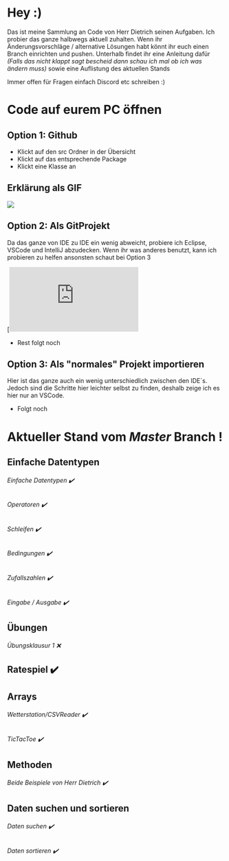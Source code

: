 # Hey :)

Das ist meine Sammlung an Code von Herr Dietrich seinen Aufgaben.
Ich probier das ganze halbwegs aktuell zuhalten.
Wenn ihr Änderungsvorschläge / alternative Lösungen habt könnt ihr euch einen Branch einrichten und pushen.
Unterhalb findet ihr eine Anleitung dafür *(Falls das nicht klappt sagt bescheid dann schau ich mal ob ich was ändern muss)* 
sowie eine Auflistung des aktuellen Stands

Immer offen für Fragen einfach Discord etc schreiben :)



# Code auf eurem PC öffnen
## Option 1: Github
- Klickt auf den src Ordner in der Übersicht
- Klickt auf das entsprechende Package
- Klickt eine Klasse an
## Erklärung als GIF
![](https://github.com/HitoHitoNika/Lernfeld_Fuenf_Aufgaben/blob/master/misc/Guide%201.gif)

## Option 2: Als GitProjekt 
Da das ganze von IDE zu IDE ein wenig abweicht, probiere ich Eclipse, VSCode und IntelliJ abzudecken.
Wenn ihr was anderes benutzt, kann ich probieren zu helfen ansonsten schaut bei Option 3

[![Klicke hier für Eclipse Guide](https://github.com/HitoHitoNika/Lernfeld_Fuenf_Aufgaben/blob/master/ECLIPSE.md)

- Rest folgt noch

## Option 3: Als "normales" Projekt importieren
Hier ist das ganze auch ein wenig unterschiedlich zwischen den IDE´s.
Jedoch sind die Schritte hier leichter selbst zu finden, deshalb zeige ich es hier nur an VSCode.


- Folgt noch


# Aktueller Stand vom *Master* Branch !

## Einfache Datentypen
###### Einfache Datentypen                 ✔️
######        Operatoren                   ✔️
######        Schleifen                    ✔️
######        Bedingungen                  ✔️
######        Zufallszahlen                ✔️
######        Eingabe / Ausgabe            ✔️ 

## Übungen
######  Übungsklausur 1                    ❌

## Ratespiel                               ✔️

##  Arrays
###### Wetterstation/CSVReader             ✔️
###### TicTacToe                           ✔️

## Methoden
###### Beide Beispiele von Herr Dietrich   ✔️

## Daten suchen und sortieren
###### Daten suchen                        ✔️
###### Daten sortieren                     ✔️
